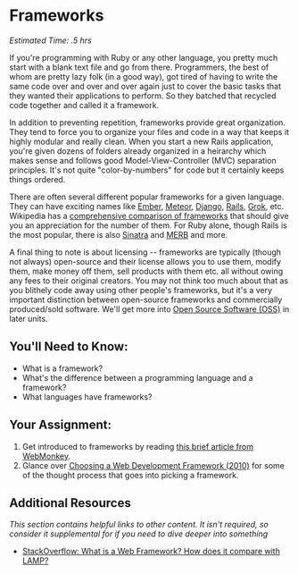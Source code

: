 # Frameworks
*Estimated Time: .5 hrs*

If you're programming with Ruby or any other language, you pretty much start with a blank text file and go from there.  Programmers, the best of whom are pretty lazy folk (in a good way), got tired of having to write the same code over and over and over again just to cover the basic tasks that they wanted their applications to perform.  So they batched that recycled code together and called it a framework.

In addition to preventing repetition, frameworks provide great organization.  They tend to force you to organize your files and code in a way that keeps it highly modular and really clean.  When you start a new Rails application, you're given dozens of folders already organized in a heirarchy which makes sense and follows good Model-View-Controller (MVC) separation principles.  It's not quite "color-by-numbers" for code but it certainly keeps things ordered.

There are often several different popular frameworks for a given language.  They can have exciting names like [Ember](http://emberjs.com/), [Meteor](http://www.meteor.com/), [Django](https://www.djangoproject.com/), [Rails](http://rubyonrails.org/), [Grok](http://grok.zope.org/), etc.  Wikipedia has a [comprehensive comparison of frameworks](http://en.wikipedia.org/wiki/Comparison_of_web_application_frameworks) that should give you an appreciation for the number of them.  For Ruby alone, though Rails is the most popular, there is also [Sinatra](http://www.sinatrarb.com/) and [MERB](http://www.merbivore.com/) and more.

A final thing to note is about licensing -- frameworks are typically (though not always) open-source and their license allows you to use them, modify them, make money off them, sell products with them etc. all without owing any fees to their original creators.  You may not think too much about that as you blithely code away using other people's frameworks, but it's a very important distinction between open-source frameworks and commercially produced/sold software.  We'll get more into [Open Source Software (OSS)](https://www.google.com/url?sa=t&rct=j&q=&esrc=s&source=web&cd=1&ved=0CC4QFjAA&url=http%3A%2F%2Fen.wikipedia.org%2Fwiki%2FOpen-source_software&ei=ssVqUp7oIaKrjALDi4HwBA&usg=AFQjCNG3A4JAfm8TZmBU_O9At6MjLrYhRQ&sig2=bfXGaMwpMa1eytPt2-qu9g&bvm=bv.55123115,d.cGE) in later units.

## You'll Need to Know:
* What is a framework?
* What's the difference between a programming language and a framework?
* What languages have frameworks?

## Your Assignment:

1. Get introduced to frameworks by reading [this brief article from WebMonkey](http://www.webmonkey.com/2010/02/get_started_with_web_frameworks/).
2. Glance over [Choosing a Web Development Framework (2010)](http://www.crossbrowser.net/449/choosing-a-web-development-framework/) for some of the thought process that goes into picking a framework.

## Additional Resources

*This section contains helpful links to other content. It isn't required, so consider it supplemental for if you need to dive deeper into something*

* [StackOverflow: What is a Web Framework? How does it compare with LAMP?](http://stackoverflow.com/questions/4507506/what-is-a-web-framework-how-does-it-compare-with-lamp)


